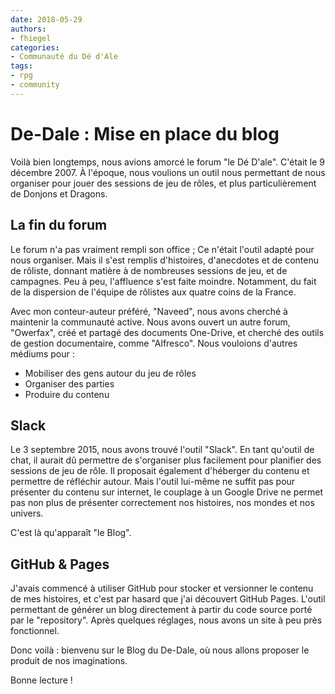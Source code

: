 ```yaml
---
date: 2018-05-29
authors:
- fhiegel
categories:
- Communauté du Dé d'Ale
tags:
- rpg
- community
---
```

# De-Dale : Mise en place du blog

Voilà bien longtemps, nous avions amorcé le forum "le Dé D'ale".
C'était le 9 décembre 2007. À l'époque, nous voulions un outil nous
permettant de nous organiser pour jouer des sessions de jeu de rôles,
et plus particulièrement de Donjons et Dragons.

## La fin du forum

Le forum n'a pas vraiment rempli son office ; Ce n'était l'outil adapté pour nous organiser.
Mais il s'est remplis d'histoires, d'anecdotes et de contenu de rôliste,
donnant matière à de nombreuses sessions de jeu, et de campagnes.
Peu à peu, l'affluence s'est faite moindre. Notamment, du fait de la
dispersion de l'équipe de rôlistes aux quatre coins de la France.

Avec mon conteur-auteur préféré, "Naveed", nous avons cherché à maintenir la communauté active.
Nous avons ouvert un autre forum, "Owerfax", créé et partagé des documents One-Drive, et cherché des outils
de gestion documentaire, comme "Alfresco".
Nous vouloions d'autres médiums pour :
- Mobiliser des gens autour du jeu de rôles
- Organiser des parties
- Produire du contenu

## Slack

Le 3 septembre 2015, nous avons trouvé l'outil "Slack".
En tant qu'outil de chat, il aurait dû permettre de s'organiser plus facilement pour planifier des sessions de jeu de rôle.
Il proposait également d'héberger du contenu et permettre de réfléchir autour.
Mais l'outil lui-même ne suffit pas pour présenter du contenu sur internet, le couplage à un
Google Drive ne permet pas non plus de présenter correctement nos histoires, nos mondes et nos univers.

C'est là qu'apparaît "le Blog".

## GitHub & Pages

J'avais commencé à utiliser GitHub pour stocker et versionner le contenu
de mes histoires, et c'est par hasard que j'ai découvert GitHub Pages.
L'outil permettant de générer un blog directement à partir du code source porté par le "repository".
Après quelques réglages, nous avons un site à peu près fonctionnel.

Donc voilà : bienvenu sur le Blog du De-Dale, où nous allons proposer le produit de nos imaginations.

Bonne lecture !


